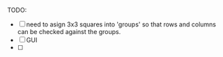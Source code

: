 TODO:  

- [ ] need to asign 3x3 squares into 'groups' so that rows and columns can be checked against the groups.
- [ ] GUI
- [ ] 
